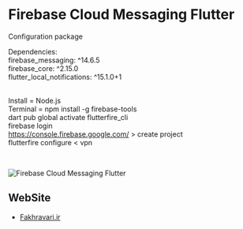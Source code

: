 # Firebase Cloud Messaging Flutter
Configuration package
<br/>

Dependencies: <br />
  firebase_messaging: ^14.6.5 <br />
  firebase_core: ^2.15.0 <br />
  flutter_local_notifications: ^15.1.0+1 <br />
<br/>

Install = Node.js <br/>
Terminal = npm install -g firebase-tools <br/>
dart pub global activate flutterfire_cli <br/>
firebase login <br/>
https://console.firebase.google.com/   >   create project <br/>
flutterfire configure     <    vpn <br/>

<br/>



![Firebase Cloud Messaging Flutter]([https://github.com/Faizun-Faria/Thief-Robber-Landlord-Police/blob/main/Preview/gif_english.gif](https://s8.uupload.ir/files/fcm_uf2x.gif))


## WebSite
- [Fakhravari.ir](https://fakhravari.ir)

